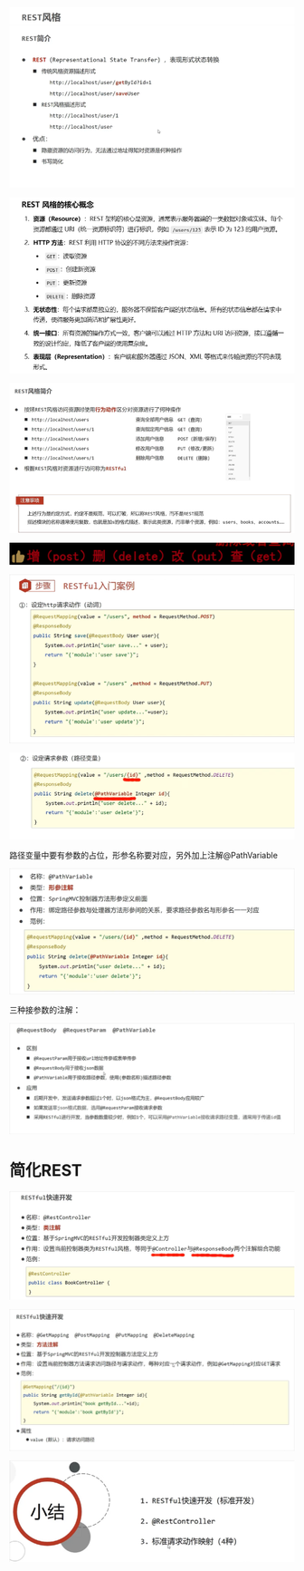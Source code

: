 ![image-20241114155839385](.assets/image-20241114155839385.png)

![image-20241114163518228](.assets/image-20241114163518228.png)

![image-20241114163918211](.assets/image-20241114163918211.png)

![image-20241115150131567](.assets/image-20241115150131567-17370337395704.png)







![image-20250116212404265](.assets/image-20250116212404265.png)





![image-20241115150359479](.assets/image-20241115150359479.png)

路径变量中要有参数的占位，形参名称要对应，另外加上注解@PathVariable

![image-20250116212426421](.assets/image-20250116212426421.png)

三种接参数的注解：

![image-20250116212446010](.assets/image-20250116212446010.png)

# 简化REST

![image-20250116212456399](.assets/image-20250116212456399.png)

 

![image-20250116212506820](.assets/image-20250116212506820.png)

![image-20250116212518802](.assets/image-20250116212518802.png)